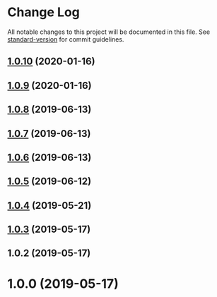 # Change Log

All notable changes to this project will be documented in this file. See [standard-version](https://github.com/conventional-changelog/standard-version) for commit guidelines.

<a name="1.0.10"></a>
## [1.0.10](https://github.com/kruczjak/browser-langs/compare/v1.0.9...v1.0.10) (2020-01-16)



<a name="1.0.9"></a>
## [1.0.9](https://github.com/kruczjak/browser-langs/compare/v1.0.8...v1.0.9) (2020-01-16)



<a name="1.0.8"></a>
## [1.0.8](https://github.com/kruczjak/browser-langs/compare/v1.0.7...v1.0.8) (2019-06-13)



<a name="1.0.7"></a>
## [1.0.7](https://github.com/kruczjak/browser-langs/compare/v1.0.6...v1.0.7) (2019-06-13)



<a name="1.0.6"></a>
## [1.0.6](https://github.com/kruczjak/browser-langs/compare/v1.0.5...v1.0.6) (2019-06-13)



<a name="1.0.5"></a>
## [1.0.5](https://github.com/kruczjak/browser-langs/compare/v1.0.4...v1.0.5) (2019-06-12)



<a name="1.0.4"></a>
## [1.0.4](https://github.com/kruczjak/browser-langs/compare/v1.0.3...v1.0.4) (2019-05-21)



<a name="1.0.3"></a>
## [1.0.3](https://github.com/kruczjak/browser-langs/compare/v1.0.2...v1.0.3) (2019-05-17)



<a name="1.0.2"></a>
## 1.0.2 (2019-05-17)



<a name="1.0.0"></a>
# 1.0.0 (2019-05-17)
